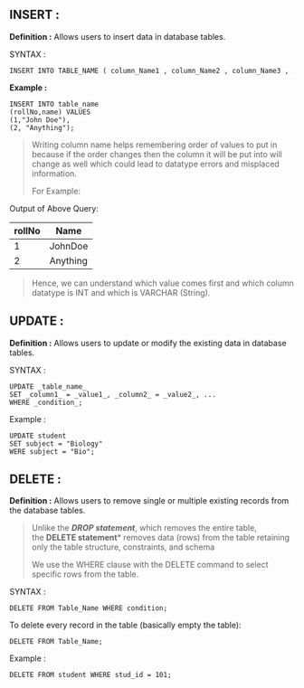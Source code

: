 ## INSERT : 

**Definition :** Allows users to insert data in database tables.

SYNTAX : 
```
INSERT INTO TABLE_NAME ( column_Name1 , column_Name2 , column_Name3 , .... column_NameN )  VALUES (value_1, value_2, value_3, .... value_N ) ;
```

**Example :**
```
INSERT INTO table_name 
(rollNo,name) VALUES 
(1,"John Doe"),
(2, "Anything");
```

>  Writing column name helps remembering order of values to put in because if the order changes then the column it will be put into will change as well which could lead to datatype errors and misplaced information. 
>  
>  For Example:

Output of Above Query:

| rollNo | Name     |
| ------ | -------- |
| 1      | JohnDoe  |
| 2      | Anything |
> Hence, we can understand which value comes first and which column datatype is INT and which is VARCHAR (String).
## UPDATE :

**Definition :** Allows users to update or modify the existing data in database tables.

SYNTAX :
```
UPDATE _table_name_  
SET _column1_ = _value1_, _column2_ = _value2_, ...  
WHERE _condition_;
```

Example :
```
UPDATE student
SET subject = "Biology"
WERE subject = "Bio"; 
```
## DELETE :

**Definition :** Allows users to remove single or multiple existing records from the database tables.

> Unlike the ***DROP statement***, which removes the entire table, the **DELETE statement*** removes data (rows) from the table retaining only the table structure, constraints, and schema
> 
> We use the WHERE clause with the DELETE command to select specific rows from the table.

SYNTAX :
```
DELETE FROM Table_Name WHERE condition;
```

To delete every record in the table (basically empty the table):
```
DELETE FROM Table_Name;
```

Example :
```
DELETE FROM student WHERE stud_id = 101;
```